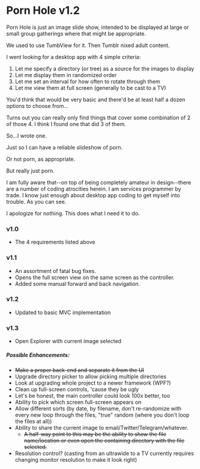 # Porn Hole v1.2

Porn Hole is just an image slide show, intended to be displayed at large or small group gatherings where that might be appropriate.

We used to use TumbView for it. Then Tumblr nixed adult content.

I went looking for a desktop app with 4 simple criteria:
  1) Let me specify a directory (or tree) as a source for the images to display
  2) Let me display them in randomized order
  3) Let me set an interval for how often to rotate through them
  4) Let me view them at full screen (generally to be cast to a TV)

You'd think that would be very basic and there'd be at least half a dozen options to choose from...

Turns out you can really only find things that cover some combination of 2 of those 4. I think I found one that did 3 of them.

So...I wrote one.

Just so I can have a reliable slideshow of porn.

Or not porn, as appropriate.

But really just porn.

I am fully aware that--on top of being completely amateur in design--there are a number of coding atrocities herein. I am services programmer by trade. I know just enough about desktop app coding to get myself into trouble. As you can see.

I apologize for nothing. This does what I need it to do. 

### v1.0
  * The 4 requirements listed above
 
### v1.1
  * An assortment of fatal bug fixes.
  * Opens the full screen view on the same screen as the controller.
  * Added some manual forward and back navigation.

### v1.2
  * Updated to basic MVC implementation
  
### v1.3
  * Open Explorer with current image selected


##### Possible Enhancements:
  * ~~Make a proper back-end and separate it from the UI~~
  * Upgrade directory picker to allow picking multiple directories
  * Look at upgrading whole project to a newer framework (WPF?)
  * Clean up full-screen controls, 'cause they be ugly
  * Let's be honest, the main controller could look 100x better, too
  * Ability to pick which screen full-screen appears on
  * Allow different sorts (by date, by filename, don't re-randomize with every new loop through the files, "true" random (where you don't loop the files at all))
  * Ability to share the current image to email/Twitter/Telegram/whatever.
    * ~~A half-way point to this may be the ability to show the file name/location or even open the containing directory with the file selected.~~
  * Resolution control? (casting from an ultrawide to a TV currently requires changing monitor resolution to make it look right)
